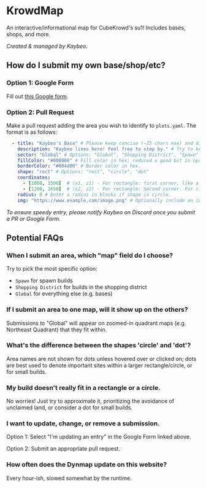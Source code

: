 # KrowdMap

An interactive/informational map for CubeKrowd's su1! Includes bases, shops, and more.

*Created & managed by Kaybeo.*

## How do I submit my own base/shop/etc?

### Option 1: Google Form

Fill out [this Google form](https://forms.gle/AFC7trTuWZtGDRMX8).

### Option 2: Pull Request

Make a pull request adding the area you wish to identify to `plots.yaml`. The format is as follows:

```yaml
  - title: "Kaybeo's Base" # Please keep concise (~25 chars max) and distinct.
    description: "Kaybeo lives here! Feel free to stop by." # Try to keep on the shorter side (~300 chars max).
    sector: "Global" # Options: "Global", "Shopping District", "Spawn"
    fillColor: "#008000" # Fill color in hex; reduced a good bit in opacity on the actual map.
    borderColor: "#004d00" # Border color in hex.
    shape: "rect" # Options: "rect", "circle", "dot"
    coordinates:
      - [1000, 1500]  # (x1, z1) - For rectangle: first corner, like a WorldEdit selection. For circle/dot: enter the center point.
      - [1200, 1650]  # (x2, z2) - For rectangle: Second corner. For circle/dot: Remove this line.
    radius: 0 # Enter a radius in blocks if shape is circle.
    img: "https://www.example.com/image.png" # Optionally include an in-game screenshot link; prefer Imgur for this
```

*To ensure speedy entry, please notify Kaybeo on Discord once you submit a PR or Google Form.*

## Potential FAQs

### When I submit an area, which "map" field do I choose?
Try to pick the most specific option:
- `Spawn` for spawn builds
- `Shopping District` for builds in the shopping district
- `Global` for everything else (e.g. bases)

### If I submit an area to one map, will it show up on the others?
Submissions to "Global" will appear on zoomed-in quadrant maps (e.g. Northeast Quadrant) that they fit within.

### What's the difference between the shapes 'circle' and 'dot'?
Area names are not shown for dots unless hovered over or clicked on; dots are best used to denote important sites within a larger rectangle/circle, or for small builds.

### My build doesn't really fit in a rectangle or a circle.
No worries! Just try to approximate it, prioritizing the avoidance of unclaimed land, or consider a dot for small builds.

### I want to update, change, or remove a submission.
Option 1: Select "I'm updating an entry" in the Google Form linked above.

Option 2: Submit an appropriate pull request.

### How often does the Dynmap update on this website?
Every hour-ish, slowed somewhat by the runtime. 
